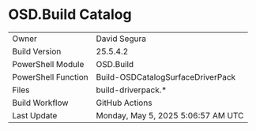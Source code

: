 ﻿# OSD.Build Catalog

| | |
|-|-|
| Owner | David Segura |
| Build Version | 25.5.4.2 |
| PowerShell Module | OSD.Build |
| PowerShell Function | Build-OSDCatalogSurfaceDriverPack |
| Files | build-driverpack.* |
| Build Workflow | GitHub Actions |
| Last Update | Monday, May 5, 2025 5:06:57 AM UTC |
